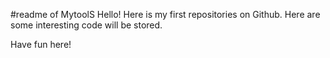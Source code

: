 #readme of MytoolS
    Hello! Here is my first repositories on Github.
Here are some interesting code will be stored.

Have fun here!
